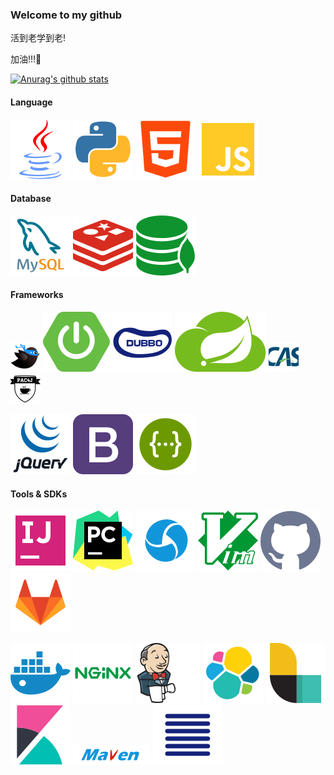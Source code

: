 ### Welcome to my github

<!--
**kings1990/kings1990** is a ✨ _special_ ✨ repository because its `README.md` (this file) appears on your GitHub profile.

Here are some ideas to get you started:

- 🔭 I’m currently working on ...
- 🌱 I’m currently learning ...
- 👯 I’m looking to collaborate on ...
- 🤔 I’m looking for help with ...
- 💬 Ask me about ...
- 📫 How to reach me: ...
- 😄 Pronouns: ...
- ⚡ Fun fact: ...
-->

活到老学到老!

加油!!!🤪

[![Anurag's github stats](https://github-readme-stats.vercel.app/api?username=kings1990&show_icons=true&theme=cobalt)](https://github.com/kings1990)

#### Language
![java](./imgs/language/java.svg "java")
![python](./imgs/language/python.svg "python")
![html](./imgs/language/html.svg "html")
![JavaScript](./imgs/frameworks/JavaScript.svg "JavaScript")

#### Database
![mysql](./imgs/db/mysql.svg "mysql")
![redis](./imgs/db/redis.svg "redis")
![mongodb](./imgs/db/mongodb.svg "mongodb")

#### Frameworks
![mybatis](./imgs/frameworks/mybatis.png "mybatis")
![springboot](./imgs/frameworks/springboot.svg "springboot")
![dubbo](./imgs/frameworks/dubbo.svg "dubbo")
![SpringCloud](./imgs/frameworks/SpringCloud.svg "SpringCloud")
![cas](./imgs/frameworks/cas.png "cas")
![pac4j](./imgs/frameworks/pac4j.png "pac4j")


![jquery](./imgs/frameworks/jquery.svg "jquery")
![Bootstrap](./imgs/frameworks/Bootstrap.svg "Bootstrap")
![swagger](./imgs/frameworks/swagger.svg "swagger")

#### Tools & SDKs
![intellijidea](./imgs/tools/intellijidea.svg "intellijidea")
![pycharm](./imgs/tools/pycharm.svg "pycharm")
![appium](./imgs/tools/appium.svg "appium")
![vim](./imgs/tools/vim.svg "vim")
![github](./imgs/tools/github.svg "github")
![gitlab](./imgs/tools/gitlab.svg "gitlab")

![docker](./imgs/tools/docker.svg "docker")
![nginx](./imgs/tools/nginx.svg "nginx")
![jenkins](./imgs/tools/jenkins.svg "jenkins")
![elastic](./imgs/tools/elastic.svg "elastic")
![logstash](./imgs/tools/logstash.svg "logstash")
![kibana](./imgs/tools/kibana.svg "kibana")
![maven](./imgs/tools/maven.svg "maven")
![nexus](./imgs/tools/nexus.svg "nexus")
